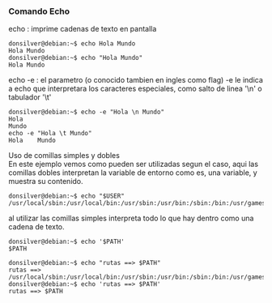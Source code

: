 ### Comando Echo
echo : imprime cadenas de texto en pantalla
~~~
donsilver@debian:~$ echo Hola Mundo
Hola Mundo
donsilver@debian:~$ echo "Hola Mundo"
Hola Mundo
~~~
echo -e : el parametro (o conocido tambien en ingles como flag) -e le indica a echo que interpretara los caracteres especiales, como salto de linea '\n' o tabulador '\t' 
~~~
donsilver@debian:~$ echo -e "Hola \n Mundo"
Hola
Mundo
echo -e "Hola \t Mundo"
Hola    Mundo
~~~

Uso de comillas simples y dobles  
En este ejemplo vemos como pueden ser utilizadas segun el caso, aqui las comillas dobles interpretan la variable de entorno como es, una variable, y muestra su contenido.
~~~
donsilver@debian:~$ echo "$USER"
/usr/local/sbin:/usr/local/bin:/usr/sbin:/usr/bin:/sbin:/bin:/usr/games:/usr/local/games:/snap/bin
~~~
al utilizar las comillas simples interpreta todo lo que hay dentro como una cadena de texto.
~~~
donsilver@debian:~$ echo '$PATH'
$PATH
~~~
~~~
donsilver@debian:~$ echo "rutas ==> $PATH"
rutas ==> /usr/local/sbin:/usr/local/bin:/usr/sbin:/usr/bin:/sbin:/bin:/usr/games:/usr/local/games:/snap/bin
donsilver@debian:~$ echo 'rutas ==> $PATH'
rutas ==> $PATH
~~~
